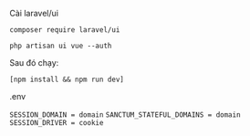 Cài laravel/ui

`composer require laravel/ui`

`php artisan ui vue --auth`

Sau đó chạy:

`[npm install && npm run dev] `

.env

`SESSION_DOMAIN = domain`
`SANCTUM_STATEFUL_DOMAINS = domain`
`SESSION_DRIVER = cookie`
